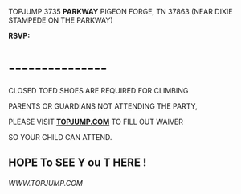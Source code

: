 TOPJUMP
3735 **PARKWAY**
PIGEON FORGE, TN 37863
(NEAR DIXIE STAMPEDE ON THE PARKWAY)


**RSVP:**

# ---------------

CLOSED TOED SHOES ARE REQUIRED FOR CLIMBING


PARENTS OR GUARDIANS NOT ATTENDING THE PARTY,

PLEASE VISIT **[TOPJUMP.COM](http://TOPJUMP.COM)** TO FILL OUT WAIVER

SO YOUR CHILD CAN ATTEND.
## **HOPE To SEE Y ou T HERE !**
###### WWW.TOPJUMP.COM


